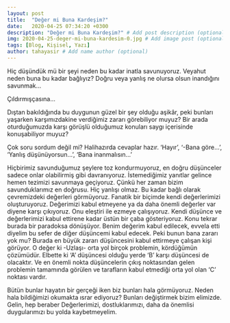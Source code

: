```yaml
---
layout: post
title:  "Değer mi Buna Kardeşim?"
date:   2020-04-25 07:34:20 +0300
description: "Değer mi Buna Kardeşim?" # Add post description (optional)
img: 2020-04-25-deger-mi-buna-kardesim-0.jpg # Add image post (optional)
tags: [Blog, Kişisel, Yazı]
author: tahayasir # Add name author (optional)
---
```

Hiç düşündük mü bir şeyi neden bu kadar inatla savunuyoruz. Veyahut neden buna bu kadar bağlıyız? Doğru veya yanlış ne olursa olsun inandığını savunmak…

Çıldırmışçasına...

Dıştan bakıldığında bu duygunun güzel bir şey olduğu aşikâr, peki bunları yaşarken karşımızdakine verdiğimiz zararı görebiliyor muyuz? Bir arada oturduğumuzda karşı görüşlü olduğumuz konuları saygı içerisinde konuşabiliyor muyuz?

Çok soru sordum değil mi? Halihazırda cevaplar hazır. ‘Hayır’, ‘-Bana göre…’, ‘Yanlış düşünüyorsun…’, ‘Bana inanmalısın…’

Hiçbirimiz savunduğumuz şeylere toz kondurmuyoruz, en doğru düşünceler sadece onlar olabilirmiş gibi davranıyoruz. İstemediğimiz yanıtlar gelince hemen tezimizi savunmaya geçiyoruz. Çünkü her zaman bizim savunduklarımız en doğrusu. Hiç yanlışı olmaz. Bu kadar bağlı olarak çevremizdeki değerleri görmüyoruz. Fanatik bir biçimde kendi değerlerimizi oluşturuyoruz. Değerimizi kabul etmeyene ya da daha önemli değerler var diyene karşı çıkıyoruz. Onu eleştiri ile ezmeye çalışıyoruz. Kendi düşünce ve değerlerimizi kabul ettirene kadar üstün bir çaba gösteriyoruz. Konu tekrar burada bir paradoksa dönüşüyor. Benim değerim kabul edilecek, evvela etti diyelim bu sefer de diğer düşüncemi kabul edecek. Peki bunun bana zararı yok mu? Burada en büyük zararı düşüncesini kabul ettirmeye çalışan kişi görüyor. O değer ki -Uzlaşı- orta yol birçok problemin, kördüğümün çözümüdür. Elbette ki ‘A’ düşüncesi olduğu yerde ‘B’ karşı düşüncesi de olacaktır. Ve en önemli nokta düşüncelerin çıkış noktasından gelen problemin tamamında görülen ve tarafların kabul etmediği orta yol olan ‘C’ noktası vardır.

Bütün bunlar hayatın bir gerçeği iken biz bunları hala görmüyoruz. Neden hala bildiğimizi okumakta ısrar ediyoruz? Bunları değiştirmek bizim elimizde.  Gelin, hep beraber Değerlerimizi, dostluklarımızı, daha da önemlisi duygularımızı bu yolda kaybetmeyelim.